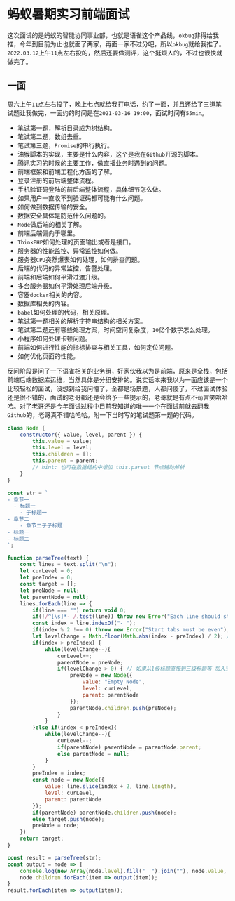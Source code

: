 # 蚂蚁暑期实习前端面试
这次面试的是蚂蚁的智能协同事业部，也就是语雀这个产品线，`okbug`非得给我推，今年到目前为止也就面了两家，再面一家不过分吧，所以`okbug`就给我推了。`2022.03.12`上午`11`点左右投的，然后还要做测评，这个挺烦人的，不过也很快就做完了。

## 一面
周六上午`11`点左右投了，晚上七点就给我打电话，约了一面，并且还给了三道笔试题让我做完，一面约的时间是在`2021-03-16 19:00`，面试时间有`55min`。

* 笔试第一题，解析目录成为树结构。
* 笔试第二题，数组去重。
* 笔试第三题，`Promise`的串行执行。
* 油猴脚本的实现，主要是什么内容，这个是我在`Github`开源的脚本。
* 腾讯实习的时候的主要工作，做直播业务时遇到的问题。
* 前端框架和前端工程化方面的了解。
* 登录注册的前后端整体流程。
* 手机验证码登陆的前后端整体流程，具体细节怎么做。
* 如果用户一直收不到验证码都可能有什么问题。
* 如何做到数据传输的安全。
* 数据安全具体是防范什么问题的。
* `Node`做后端的相关了解。
* 前端后端偏向于哪里。
* `ThinkPHP`如何处理的页面输出或者是接口。
* 服务器的性能监控、异常监控如何做。
* 服务器`CPU`突然爆表如何处理，如何排查问题。
* 后端的代码的异常监控，告警处理。
* 前端和后端如何平滑过渡升级。
* 多台服务器如何平滑处理后端升级。
* 容器`docker`相关的内容。
* 数据库相关的内容。
* `babel`如何处理的代码，相关原理。
* 笔试第一题相关的解析字符串结构的相关方案。
* 笔试第二题还有哪些处理方案，时间空间复杂度，`10`亿个数字怎么处理。
* 小程序如何处理卡顿问题。
* 前端如何进行性能的指标排查与相关工具，如何定位问题。
* 如何优化页面的性能。

反问阶段是问了一下语雀相关的业务组，好家伙我以为是前端，原来是全栈，包括前端后端数据库运维，当然具体是分组安排的。说实话本来我以为一面应该是一个比较轻松的面试，没想到给我问懵了，全都是场景题，人都问傻了，不过面试体验还是很不错的，面试的老哥都还是会给予一些提示的，老哥就是有点不苟言笑哈哈哈。对了老哥还是今年面试过程中目前我知道的唯一一个在面试前就去翻我`Github`的，老哥真不错哈哈哈。附一下当时写的笔试题第一题的代码。

```javascript
class Node {
    constructor({ value, level, parent }) {
        this.value = value;
        this.level = level;
        this.children = [];
        this.parent = parent;
        // hint: 也可在数据结构中增加 this.parent 节点辅助解析
    }
}

const str = `
- 章节一
  - 标题一
    - 子标题一
- 章节二
    - 章节二子子标题
- 标题一
- 标题二
`;

function parseTree(text) {
    const lines = text.split("\n");
    let curLevel = 0;
    let preIndex = 0;
    const target = [];
    let preNode = null;
    let parentNode = null;
    lines.forEach(line => {
        if(line === "") return void 0;
        if(!/^[\s]*- /.test(line)) throw new Error("Each line should start with - ");
        const index = line.indexOf("- ");
        if(index % 2 !== 0) throw new Error("Start tabs must be even");
        let levelChange = Math.floor(Math.abs(index - preIndex) / 2); // 层级变动
        if(index > preIndex) {
            while(levelChange--){
                curLevel++;
                parentNode = preNode;
                if(levelChange > 0) { // 如果从1级标题直接到三级标题等 加入空节点
                    preNode = new Node({
                        value: "Empty Node",
                        level: curLevel,
                        parent: parentNode
                    });
                    parentNode.children.push(preNode);
                }
            }
        }else if(index < preIndex){
            while(levelChange--){
                curLevel--;
                if(parentNode) parentNode = parentNode.parent;
                else parentNode = null;
            }
        } 
        preIndex = index;
        const node = new Node({
            value: line.slice(index + 2, line.length), 
            level: curLevel, 
            parent: parentNode
        });
        if(parentNode) parentNode.children.push(node);
        else target.push(node);
        preNode = node;
    })
    return target;
}

const result = parseTree(str);
const output = node => {
    console.log(new Array(node.level).fill("  ").join(""), node.value, node.level);
    node.children.forEach(item => output(item));
}
result.forEach(item => output(item));
```
